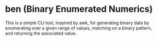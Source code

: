 # ben (Binary Enumerated Numerics)

This is a simple CLI tool, inspired by awk, for generating binary data by enumerating over a given range of values, matching on a binary pattern, and returning the associated value.

